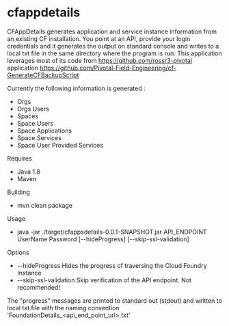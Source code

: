 # cfappdetails
CFAppDetails generates application and service instance information from an existing CF installation. You point at an API, provide your login credentials and it generates the output on standard console and writes to a local txt file in the same directory where the program is run. This application leverages most of its code from https://github.com/rossr3-pivotal application https://github.com/Pivotal-Field-Engineering/cf-GenerateCFBackupScript


Currently the following information is generated :

* Orgs
* Orgs Users
* Spaces
* Space Users
* Space Applications
* Space Services
* Space User Provided Services

Requires

* Java 1.8
* Maven

Building
* mvn clean package

Usage
* java -jar ./target/cfappsdetails-0.0.1-SNAPSHOT.jar API_ENDPOINT UserName Password [--hideProgress] [--skip-ssl-validation]


Options
   * --hideProgress             Hides the progress of traversing the Cloud Foundry Instance
   * --skip-ssl-validation      Skip verification of the API endpoint. Not recommended! 


The "progress" messages are printed to standard out (stdout) and written to local txt file with the naming convention 'FoundationDetails_<api_end_point_url>.txt'
